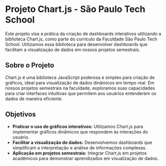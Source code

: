 # Projeto Chart.js - São Paulo Tech School

Este projeto visa a prática da criação de dashboards interativos utilizando a biblioteca Chart.js, como parte do currículo da Faculdade São Paulo Tech School. Utilizamos essa biblioteca para desenvolver dashboards que facilitam a visualização de dados em nossos projetos semestrais.

## Sobre o Projeto

Chart.js é uma biblioteca JavaScript poderosa e simples para criação de gráficos, ideal para visualização de dados dinâmicos em tempo real. Em nossos projetos semestrais na faculdade, exploramos suas capacidades para criar interfaces intuitivas que permitem aos usuários entenderem os dados de maneira eficiente.

## Objetivos

- **Praticar o uso de gráficos interativos:** Utilizamos Chart.js para implementar gráficos dinâmicos que respondem às interações do usuário.
- **Facilitar a visualização de dados:** Desenvolvemos dashboards que simplificam a interpretação e análise de informações complexas.
- **Aplicação em projetos semestrais:** Integrar Chart.js em projetos acadêmicos para demonstrar aprendizados em visualização de dados.


